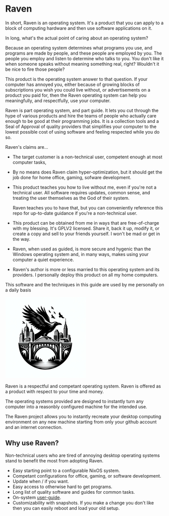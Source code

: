 # Raven

In short, Raven is an operating system. It's a product that you can apply to a
block of computing hardware and then use software applications on it.

In long, what's the actual point of caring about an operating system?

Because an operating system determines what programs you use, and programs are
made by people, and these people are employed by you. The people you employ and
listen to determine who talks to you. You don't like it when someone speaks without
meaning something real, right? Wouldn't it be nice to fire those people?

This product is the operating system answer to that question. If your computer has
annoyed you, either because of growing blocks of subscriptions you wish you could
live without, or advertisements on a product you paid for, then the Raven operating
system can help you meaningfully, and respectfully, use your computer.

Raven is part operating system, and part guide. It lets you cut through the hype
of various products and hire the teams of people who actually care enough to be
good at their programming jobs. It is a collection tools and a Seal of Approval
of quality providers that simplifies your computer to the lowest possible cost
of using software and feeling respected while you do so.

Raven's claims are...
- The target customer is a non-technical user, competent enough at most computer
  tasks,
- By no means does Raven claim hyper-optimization, but it should get the job done
  for home office, gaming, sofware development.
- This product teaches you how to live without me, even if you're not a technical
  user. All software requires updates, common sense, and treating the user
  themselves as the God of their system.

  Raven teaches you to have that, but you can conveniently reference this repo
  for up-to-date guidance if you're a non-technical user.

- This product can be obtained from me in ways that are free-of-charge with my
  blessing. It's GPLV2 licensed. Share it, back it up, modify it, or create a copy
  and sell to your friends yourself. I won't be mad or get in the way. 
- Raven, when used as guided, is more secure and hygenic than the Windows operating
  system and, in many ways, makes using your computer a quiet experience.
- Raven's author is more or less married to this operating system and its
  providers. I personally deploy this product on all my home computers.

This software and the techniques in this guide are used by me personally on a daily
basis

<img src="logo.png" width="256" height="256">

Raven is a respectful and competant operating system. Raven is offered
as a product with respect to your time and money.

The operating systems provided are designed to instantly turn any computer
into a reasonbly configured machine for the intended use.

The Raven project allows you to instantly recreate your desktop computing
environment on any new machine starting from only your github account and an
internet connection.

## Why use Raven?
Non-technical users who are tired of annoying desktop operating systems stand
to benefit the most from adopting Raven.

- Easy starting point to a configurable NixOS system.
- Competant configurations for office, gaming, or software development.
- Update when / if you want.
- Easy access to otherwise hard to get programs.
- Long list of quality software and guides for common tasks.
- On-system [user-guide](./docs/user-guide.md).
- Customizability with snapshots. If you make a change you don't like then
  you can easily reboot and load your old setup.
